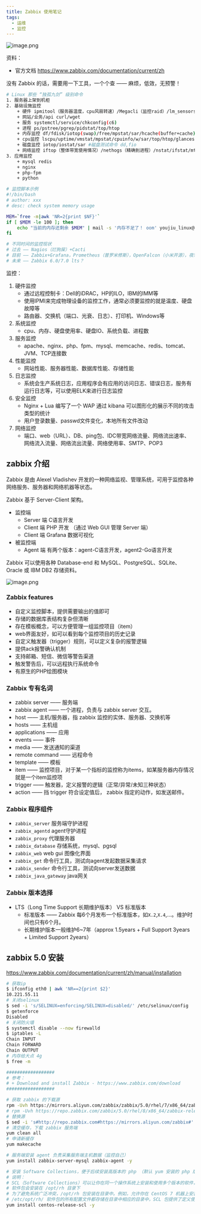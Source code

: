 ```yaml
---
title: Zabbix 使用笔记
tags:
  - 运维
  - 监控
---
```


![image.png](https://s2.loli.net/2023/11/19/cqOLPUr73b8omvZ.png)

资料：

+ 官方文档 <https://www.zabbix.com/documentation/current/zh>

没有 Zabbix 的话，需要用一下工具，一个个查 —— 麻烦，低效，无预警！

```bash
# Linux 那些 “独孤九剑” 级别命令
1. 服务器上架到机柜
2. 基础设施监控
    + 硬件 ipmitool（服务器温度，cpu风扇转速）/Megacli（监控raid）/lm_sensors（温度）
    + 网站/业务/api curl/wget
    + 服务 systemctl/service/chkconfig(c6)
    + 进程 ps/pstree/pgrep/pidstat/top/htop
    + 内存监控 df/fdisk/iotop(swap)/free/mpstat/sar/hcache(buffer+cache)
    + cpu监控 lscpu/uptime/vmstat/mpstat/cpuinfo/w/sar/top/htop/glances(python 开发的 top plus)
    + 磁盘监控 iotop/iostat/sar #磁盘测试命令 dd,fio
    + 网络监控 iftop（整体带宽使用情况）/nethogs（精确到进程）/nstat/ifstat/mtr/sar/ip/route
3. 应用监控
    + mysql redis
    + nginx
    + php-fpm
    + python

# 监控脚本示例
#!/bin/bash
# author: xxx
# desc: check system memory usage

MEM=`free -m|awk 'NR=2{print $NF}'`
if [ $MEM -le 100 ]; then
    echo "当前的内存还剩余 $MEM" | mail -s '内存不足了！ oom' youjiu_linux@qq.com
fi

# 不同时间的监控现状
# 过去 —— Nagios（烂狗屎）+Cacti
# 目前 —— Zabbix+Grafana，Prometheus（普罗米修斯），OpenFalcon（小米开源），夜莺（滴滴开源）
# 未来 —— Zabbix 6.0/7.0 lts？
```

监控：

1. 硬件监控
    + 通过远程控制卡：Dell的iDRAC，HP的ILO，IBM的IMM等
    + 使用IPMI来完成物理设备的监控工作，通常必须要监控的就是温度、硬盘故障等
    + 路由器、交换机（端口、光衰、日志）、打印机、Windows等
1. 系统监控
    + cpu、内存、硬盘使用率、硬盘IO、系统负载、进程数
1. 服务监控
    + apache、nginx、php、fpm、mysql、memcache、redis、tomcat、JVM、TCP连接数
1. 性能监控
    + 网站性能、服务器性能、数据库性能、存储性能
1. 日志监控
    + 系统会生产系统日志，应用程序会有应用的访问日志、错误日志，服务有运行日志等，可以使用ELK来进行日志监控
1. 安全监控
    + Nginx + Lua 编写了一个 WAP 通过 kibana 可以图形化的展示不同的攻击类型的统计
    + 用户登录数量、passwd文件变化，本地所有文件改动
1. 网络监控
    + 端口、web（URL）、DB、ping包、IDC带宽网络流量、网络流出速率、网络流入流量、网络流出流量、网络使用率、SMTP、POP3

## zabbix 介绍

Zabbix 是由 Alexel Vladishev 开发的一种网络监视、管理系统，可用于监控各种网络服务、服务器和网络机器等状态。

Zabbix 基于 Server-Client 架构。

+ 监控端
  + Server 端 C语言开发
  + Client 端 PHP 开发 （通过 Web GUI 管理 Server 端）
  + Client 端 Grafana 数据可视化
+ 被监控端
  + Agent 端 有两个版本：agent-C语言开发，agent2-Go语言开发

Zabbix 可以使用各种 Database-end 和 MySQL、PostgreSQL、SQLite、Oracle 或 IBM DB2 存储资料。

![image.png](https://s2.loli.net/2023/11/20/3rSbcA1jz6NHTJD.png)

### Zabbix features

+ 自定义监控脚本，提供需要输出的值即可
+ 存储的数据库表结构复杂但清晰
+ 存在模板概念，可以方便管理一组监控项目（item）
+ web界面友好，如可以看到每个监控项目的历史记录
+ 自定义触发器（trigger）规则，可以定义复杂的报警逻辑
+ 提供ack报警确认机制
+ 支持邮箱、短信、微信等警告渠道
+ 触发警告后，可以远程执行系统命令
+ 有原生的PHP绘图模块

### Zabbix 专有名词

+ zabbix server —— 服务端
+ zabbix agent —— 一个进程，负责与 zabbix server 交互。
+ host —— 主机/服务器，指 zabbix 监控的实体、服务器、交换机等
+ hosts —— 主机组
+ applications —— 应用
+ events —— 事件
+ media —— 发送通知的渠道
+ remote command —— 远程命令
+ template —— 模板
+ item —— 监控项目，对于某一个指标的监控称为items，如某服务器内存情况就是一个item监控项
+ trigger —— 触发器，定义报警的逻辑（正常/异常/未知三种状态）
+ action —— 挡 trigger 符合设定值后， zabbix 指定的动作，如发送邮件。

### Zabbix 程序组件

+ `zabbix_server` 服务端守护进程
+ `zabbix_agentd` agent守护进程
+ `zabbix_proxy` 代理服务器
+ `zabbix_database` 存储系统，mysql、pgsql
+ `zabbix_web` web gui 图像化界面
+ `zabbix_get` 命令行工具，测试向agent发起数据采集请求
+ `zabbix_sender` 命令行工具，测试向server发送数据
+ `zabbix_java_gateway` java网关

### Zabbix 版本选择

+ LTS（Long Time Support 长期维护版本） VS 标准版本
  + 标准版本 —— Zabbix 每6个月发布一个标准版本，如`X.2`,`X.4`,...。维护时间也只有6个月。
  + 长期维护版本一般维护6~7年（approx 1.5years + Full Support 3years + Limited Support 2years）

## zabbix 5.0 安装

<https://www.zabbix.com/documentation/current/zh/manual/installation>

```bash
# 获取ip
$ ifconfig eth0 | awk 'NR==2{print $2}'
10.221.55.11
# 关闭selinux
$ sed -i 's/SELINUX=enforcing/SELINUX=disabled/' /etc/selinux/config
$ getenforce
Disabled
# 关闭防火墙
$ systemctl disable --now firewalld
$ iptables -L
Chain INPUT
Chain FORWARD
Chain OUTPUT
# 内存给大点 4g
$ free -m
```

```bash
##################
# 参考：
# + Download and install Zabbix - https://www.zabbix.com/download
##################

# 获取 zabbix 的下载源
rpm -Uvh https://mirrors.aliyun.com/zabbix/zabbix/5.0/rhel/7/x86_64/zabbix-release-5.0-1.el7.noarch.rpm
# rpm -Uvh https://repo.zabbix.com/zabbix/5.0/rhel/8/x86_64/zabbix-release-5.0-1.el8.noarch.rpm
# 替换源
$ sed -i 's#http://repo.zabbix.com#https://mirrors.aliyun.com/zabbix#' /etc/yum.repos.d/zabbix.repo
# 清空缓存，下载 zabbix 服务端
yum clean all
# 申请新缓存
yum makecache

# 服务端安装 agent 负责采集服务端主机数据（监控自己）
yum install zabbix-server-mysql zabbix-agent -y 

# 安装 Software Collections，便于后续安装高版本的 php （默认 yum 安装的 php 版本为 5.4 过低）
# 说明：
# SCL（Software Collections）可以让你在同一个操作系统上安装和使用多个版本的软件，而不会影响整个系统的安装包。
# 软件包会安装在 /opt/rh 目录下
# 为了避免系统广泛冲突，/opt/rh 包安装在目录中。例如，允许你在 CentOS 7 机器上安装 Python 3.5，而不会删除或干扰 Python 2.7
# /etc/opt/rh/ 软件包的所有配置文件都存储在目录中相应的目录中，SCL 包提供了定义使用所包含应用程序所需的环境变量的 shell 脚本。例如：PATH、LD_LIBRARY_PATH和MANPATH这些脚本存储在文件系统中，作为 /opt/rh/package-r
yum install centos-release-scl -y
```
